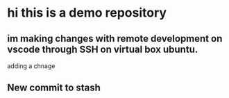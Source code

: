 # hi this is a demo repository

## im making changes with remote development on vscode through SSH on virtual box ubuntu.
adding a chnage 
## New commit to stash